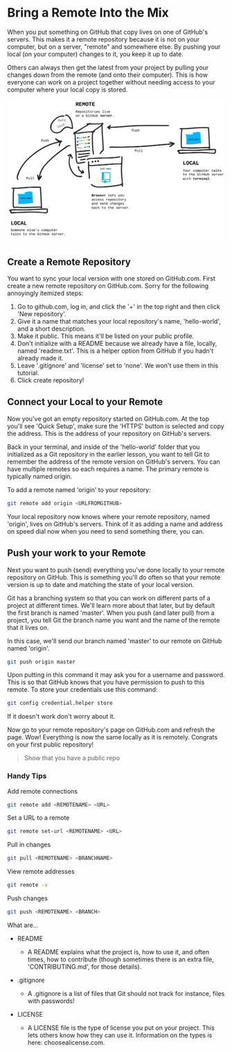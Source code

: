# Bring a Remote Into the Mix

When you put something on GitHub that copy lives on one of GitHub's servers. This makes it a remote repository because it is not on your computer, but on a server, "remote" and somewhere else. By pushing your local (on your computer) changes to it, you keep it up to date.

Others can always then get the latest from your project by pulling your changes down from the remote (and onto their computer). This is how everyone can work on a project together without needing access to your computer where your local copy is stored.

![remotes](images/remotes.png)

## Create a Remote Repository

You want to sync your local version with one stored on GitHub.com. First create a new remote repository on GitHub.com. Sorry for the following annoyingly itemized steps:

1. Go to github.com, log in, and click the '+' in the top right and then click 'New repository'.
2. Give it a name that matches your local repository's name, 'hello-world', and a short description.
3. Make it public. This means it'll be listed on your public profile.
4. Don't initialize with a README because we already have a file, locally, named 'readme.txt'. This is a helper option from GitHub if you hadn't already made it.
5. Leave '.gitignore' and 'license' set to 'none'. We won't use them in this tutorial.
6. Click create repository!

## Connect your Local to your Remote

Now you've got an empty repository started on GitHub.com. At the top you'll see 'Quick Setup', make sure the 'HTTPS' button is selected and copy the address. This is the address of your repository on GitHub's servers.

Back in your terminal, and inside of the 'hello-world' folder that you initialized as a Git repository in the earlier lesson, you want to tell Git to remember the address of the remote version on GitHub's servers. You can have multiple remotes so each requires a name. The primary remote is typically named origin.

To add a remote named 'origin' to your repository:

```bash
git remote add origin <URLFROMGITHUB>
```

Your local repository now knows where your remote repository, named 'origin', lives on GitHub's servers. Think of it as adding a name and address on speed dial now when you need to send something there, you can.

## Push your work to your Remote

Next you want to push (send) everything you've done locally to your remote repository on GitHub. This is something you'll do often so that your remote version is up to date and matching the state of your local version.

Git has a branching system so that you can work on different parts of a project at different times. We'll learn more about that later, but by default the first branch is named 'master'. When you push (and later pull) from a project, you tell Git the branch name you want and the name of the remote that it lives on.

In this case, we'll send our branch named 'master' to our remote on GitHub named 'origin'.

```bash
git push origin master
```

Upon putting in this command it may ask you for a username and password. This is so that GitHub knows that you have permission to push to this remote. To store your credentials use this command:

```bash
git config credential.helper store
```

If it doesn't work don't worry about it.

Now go to your remote repository's page on GitHub.com and refresh the page. Wow! Everything is now the same locally as it is remotely. Congrats on your first public repository!

>Show that you have a public repo

### Handy Tips

Add remote connections

```bash
git remote add <REMOTENAME> <URL>
```

Set a URL to a remote

```bash
git remote set-url <REMOTENAME> <URL>
```

Pull in changes

```bash
git pull <REMOTENAME> <BRANCHNAME>
```

View remote addresses

```bash
git remote -v
```

Push changes

```bash
git push <REMOTENAME> <BRANCH>
```

What are...

* README
  * A README explains what the project is, how to use it, and often times, how to contribute (though sometimes there is an extra file, 'CONTRIBUTING.md', for those details).

* .gitignore
  * A .gitignore is a list of files that Git should not track for instance, files with passwords!

* LICENSE
  * A LICENSE file is the type of license you put on your project. This lets others know how they can use it. Information on the types is here: choosealicense.com.
